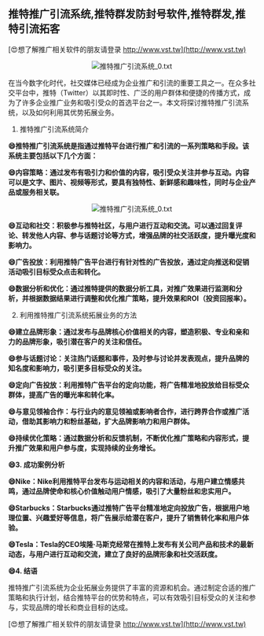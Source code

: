 ## **推特推广引流系统,推特群发防封号软件,推特群发,推特引流拓客**

[😍想了解推广相关软件的朋友请登录 http://www.vst.tw](http://www.vst.tw)

 <center><img src="https://vst.tw/MP4/tuiguang/png/0.png" alt="推特推广引流系统_0.txt"></center>

在当今数字化时代，社交媒体已经成为企业推广和引流的重要工具之一。在众多社交平台中，推特（Twitter）以其即时性、广泛的用户群体和便捷的传播方式，成为了许多企业推广业务和吸引受众的首选平台之一。本文将探讨推特推广引流系统，以及如何利用其优势拓展业务。

1. 推特推广引流系统简介

**😄推特推广引流系统是指通过推特平台进行推广和引流的一系列策略和手段。该系统主要包括以下几个方面：**

**😄内容策略：通过发布有吸引力和价值的内容，吸引受众关注并参与互动。内容可以是文字、图片、视频等形式，要具有独特性、新鲜感和趣味性，同时与企业产品或服务相关联。**

 <center><img src="https://vst.tw/MP4/tuiguang/png/1.png" alt="推特推广引流系统_0.txt"></center>

**😄互动和社交：积极参与推特社区，与用户进行互动和交流。可以通过回复评论、转发他人内容、参与话题讨论等方式，增强品牌的社交活跃度，提升曝光度和影响力。**

**😄广告投放：利用推特广告平台进行有针对性的广告投放，通过定向推送和促销活动吸引目标受众点击和转化。**

**😄数据分析和优化：通过推特提供的数据分析工具，对推广效果进行监测和分析，并根据数据结果进行调整和优化推广策略，提升效果和ROI（投资回报率）。**

2. 利用推特推广引流系统拓展业务的方法

**😄建立品牌形象：通过发布与品牌核心价值相关的内容，塑造积极、专业和亲和力的品牌形象，吸引潜在客户的关注和信任。**

**😄参与话题讨论：关注热门话题和事件，及时参与讨论并发表观点，提升品牌的知名度和影响力，吸引更多目标受众的关注。**

**😄定向广告投放：利用推特广告平台的定向功能，将广告精准地投放给目标受众群体，提高广告的曝光率和转化率。**

**😄与意见领袖合作：与行业内的意见领袖或影响者合作，进行跨界合作或推广活动，借助其影响力和粉丝基础，扩大品牌影响力和用户群体。**

**😄持续优化策略：通过数据分析和反馈机制，不断优化推广策略和内容形式，提升推广效果和用户参与度，实现持续的业务增长。**

**😄3. 成功案例分析**

**😄Nike：Nike利用推特平台发布与运动相关的内容和活动，与用户建立情感共鸣，通过品牌使命和核心价值触动用户情感，吸引了大量粉丝和忠实用户。**

**😄Starbucks：Starbucks通过推特广告平台精准地定向投放广告，根据用户地理位置、兴趣爱好等信息，将广告展示给潜在客户，提升了销售转化率和用户体验。**

**😄Tesla：Tesla的CEO埃隆·马斯克经常在推特上发布有关公司产品和技术的最新动态，与用户进行互动和交流，建立了良好的品牌形象和社交活跃度。**

**😄4. 结语**

推特推广引流系统为企业拓展业务提供了丰富的资源和机会。通过制定合适的推广策略和执行计划，结合推特平台的优势和特点，可以有效吸引目标受众的关注和参与，实现品牌的增长和商业目标的达成。

[😍想了解推广相关软件的朋友请登录 http://www.vst.tw](http://www.vst.tw)



